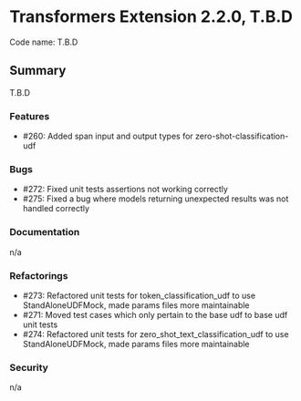 # Transformers Extension 2.2.0, T.B.D

Code name: T.B.D

## Summary

T.B.D

### Features

- #260: Added span input and output types for zero-shot-classification-udf

### Bugs

- #272: Fixed unit tests assertions not working correctly
- #275: Fixed a bug where models returning unexpected results was not handled correctly

### Documentation

n/a

### Refactorings

- #273: Refactored unit tests for token_classification_udf to use StandAloneUDFMock, made params files more maintainable
- #271: Moved test cases which only pertain to the base udf to base udf unit tests
- #274: Refactored unit tests for zero_shot_text_classification_udf to use StandAloneUDFMock, made params files more maintainable

### Security

n/a